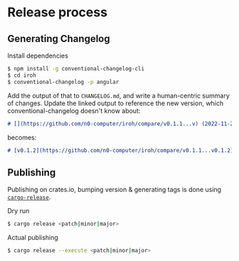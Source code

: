 # Release process


## Generating Changelog

Install dependencies

```sh
$ npm install -g conventional-changelog-cli
$ cd iroh
$ conventional-changelog -p angular
```

Add the output of that to `CHANGELOG.md`, and write a human-centric summary of changes.
Update the linked output to reference the new version, which conventional-changelog doesn't know about:

```md
# [](https://github.com/n0-computer/iroh/compare/v0.1.1...v) (2022-11-28)
```
becomes:
```md
# [v0.1.2](https://github.com/n0-computer/iroh/compare/v0.1.1...v0.1.2) (2022-11-28)
```

## Publishing

Publishing on crates.io, bumping version & generating tags is done using [`cargo-release`](https://github.com/crate-ci/cargo-release).

Dry run

```sh
$ cargo release <patch|minor|major>
```

Actual publishing

```sh
$ cargo release --execute <patch|minor|major>
```
